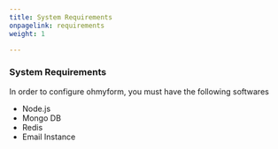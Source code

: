 ```yaml
---
title: System Requirements
onpagelink: requirements
weight: 1

---
```


### System Requirements

In order to configure ohmyform, you must have the following softwares

- Node.js
- Mongo DB
- Redis
- Email Instance
 